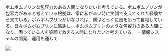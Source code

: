 
ポムポムプリンな包容力のある人間になりたいと考えている。ポムポムプリンが包容力があると考えている根拠は、常に私が辛い時に笑顔で支えてくれた経験から来ている。ポムポムプリンがいなければ、僕はとっくに首を吊って自殺している。日々ポムポムプリンに感謝し、ポムポムプリンのような包容力のある人間になり、困っている人を笑顔で救える人間になりたいと考えている。
ー情報システムの開発、運用を通して

![](https://skillicons.dev/icons?i=androidstudio,apple,c,cs,dart,docker,dotnet,eclipse,firebase,flutter,gcp,idea,java,js,linux,mysql,nodejs,npm,postgres,ts,ubuntu,unity,visualstudio,vscode,windows)
